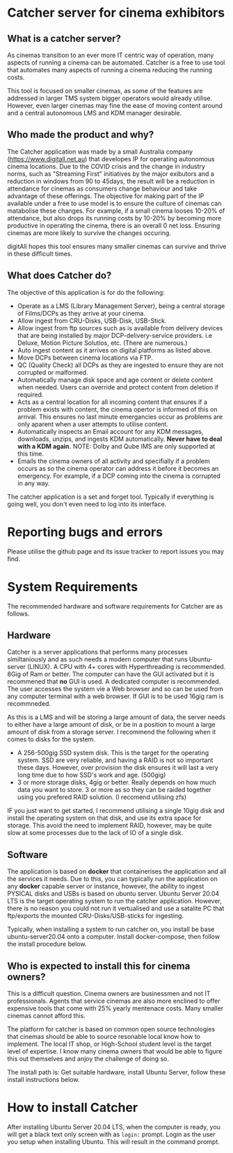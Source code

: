 # Catcher server for cinema exhibitors
## What is a catcher server?
As cinemas transition to an ever more IT centric way of operation, many aspects of running a cinema can be automated.  Catcher is a free to use tool that automates many aspects of running a cinema reducing the running costs.

This tool is focused on smaller cinemas, as some of the features are addressed in larger TMS system bigger operators would already utilise.  However, even larger cinemas may fine the ease of moving content around and a central autonomous LMS and KDM manager desirable.

## Who made the product and why?
The Catcher application was made by a small Australia company (https://www.digitall.net.au) that developes IP for operating autonomous cinema locations.  Due to the COVID crisis and the change in industry norms, such as "Streaming First" initiatives by the major exibutors and a reduction in windows from 90 to 45days, the result will be a reduction in attendance for cinemas as consumers change behaviour and take advantage of these offerings.  The objective for making part of the IP available under a free to use model is to ensure the culture of cinemas can matabolise these changes.  For example, if a small cinema looses 10-20% of attendance, but also drops its running costs by 10-20% by becoming more productive in operating the cinema, there is an overall 0 net loss.  Ensuring cinemas are more likely to survive the changes occuring.

digitAll hopes this tool ensures many smaller cinemas can survive and thrive in these difficult times.

## What does Catcher do?
The objective of this application is for do the following:
- Operate as a LMS (Library Management Server), being a central storage of Films/DCPs as they arrive at your cinema.
- Allow ingest from CRU-Disks, USB-Disk, USB-Stick.
- Allow ingest from ftp sources such as is available from delivery devices that are being installed by major DCP-delivery-service providers.  i.e Deluxe, Motion Picture Solutios, etc. (There are numerous.)
- Auto ingest content as it arrives on digital platforms as listed above.
- Move DCPs between cinema locations via FTP.
- QC (Quality Check) all DCPs as they are ingested to ensure they are not corrupted or malformed.
- Automatically manage disk space and age content or delete content when needed. Users can override and protect content from deletion if required.
- Acts as a central location for all incoming content that ensures if a problem exists with content, the cinema opertor is informed of this on arrival. This ensures no last minute emergancies occur as problems are only aparent when a user attempts to utilise content.
- Automatically inspects an Email account for any KDM messages, downloads, unzips, and ingests KDM automatically. **Never have to deal with a KDM again.** NOTE: Dolby and Qube IMS are only supported at this time.
- Emails the cinema owners of all activity and specifially if a problem occurs as so the cinema operator can address it before it becomes an emergency.  For example, if a DCP coming into the cinema is corrupted in any way.

The catcher application is a set and forget tool.  Typically if everything is going well, you don't even need to log into its interface.

# Reporting bugs and errors
Please utilise the github page and its issue tracker to report issues you may find.

# System Requirements
The recommended hardware and software requirements for Catcher are as follows.
## Hardware
Catcher is a server applications that performs many processes similtaniously and as such needs a modern computer that runs Ubuntu-server (LINUX).  A CPU with 4+ cores with Hyperthreading is recommended.  8Gig of Ram or better.  The computer can have the GUI activated but it is recommened that **no** GUI is used.  A dedicated computer is recommended.  The user accesses the system vie a Web browser and so can be used from any computer terminal with a web browser. If GUI is to be used 16gig ram is recommneded.

As this is a LMS and will be storing a large amount of data, the server needs to either have a large amount of disk, or be in a position to mount a large amount of disk from a storage server.  I recommend the following when it comes to disks for the system.
- A 256-500gig SSD system disk.  This is the target for the operating system.  SSD are very reliable, and having a RAID is not so important these days.  However, over provision the disk ensures it will last a very long time due to how SSD's work and age. (500gig)
- 3 or more storage disks, 4gig or better.  Really depends on how much data you want to store.  3 or more as so they can be raided together using you  prefered RAID solution. (I recomend utilising zfs)

IF you just want to get started, I recommend utilising a single 10gig disk and install the operating system on that disk, and use its extra space for storage.  This avoid the need to implement RAID, however, may be quite slow at some processes due to the lack of IO of a single disk.

## Software
The application is based on **docker** that containerises the application and all the services it needs.  Due to this, you can typically run the application on any **docker** capable server or instance, however, the ability to ingest PYSICAL disks and USBs is based on ubuntu server.  Ubuntu Server 20.04 LTS is the target operating system to run the catcher application.  However, there is no reason you could not run it vertualised and use a satalite PC that ftp/exports the mounted CRU-Disks/USB-sticks for ingesting.

Typically, when installing a system to run catcher on, you install be base ubuntu-server20.04 onto a computer.  Install docker-compose, then follow the install procedure below.

## Who is expected to install this for cinema owners?
This is a difficult question.  Cinema owners are businessmen and not IT professionals.  Agents that service cinemas are also more enclined to offer expensive tools that come with 25% yearly mentenace costs.  Many smaller cinemas cannot afford this.

The platform for catcher is based on common open source technologies that cinemas should be able to source resonable local know how to implement.  The local IT shop, or High-School student level is the target level of expertise.  I know many cinema owners that would be able to figure this out themselves and anjoy the challenge of doing so.

The install path is:  Get suitable hardware, install Ubuntu Server, follow these install instructions below.

# How to install Catcher
After installing Ubuntu Server 20.04 LTS, when the computer is ready, you will get a black text only screen with as `login:` prompt.  Login as the user you setup when installing Ubuntu.  This will result in the command prompt.
```

```

